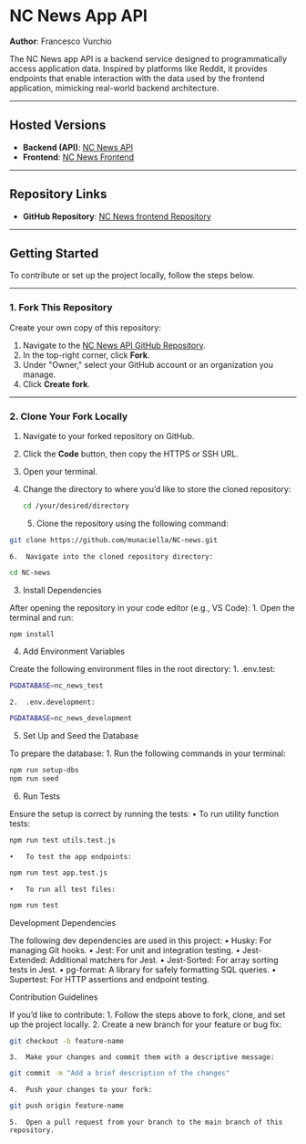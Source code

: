 # NC News App API

**Author**: Francesco Vurchio  

The NC News app API is a backend service designed to programmatically access application data. Inspired by platforms like Reddit, it provides endpoints that enable interaction with the data used by the frontend application, mimicking real-world backend architecture.

---

## Hosted Versions

- **Backend (API)**: [NC News API](https://nc-news-bgp4.onrender.com)  
- **Frontend**: [NC News Frontend](https://munaciella.netlify.app/)  

---

## Repository Links

- **GitHub Repository**: [NC News frontend Repository](https://github.com/munaciella/munaciella_news_therevenge)  

---

## Getting Started

To contribute or set up the project locally, follow the steps below.

---

### 1. Fork This Repository

Create your own copy of this repository:  
1. Navigate to the [NC News API GitHub Repository](https://github.com/munaciella/NC-news).  
2. In the top-right corner, click **Fork**.  
3. Under "Owner," select your GitHub account or an organization you manage.  
4. Click **Create fork**.  

---

### 2. Clone Your Fork Locally

1. Navigate to your forked repository on GitHub.  
2. Click the **Code** button, then copy the HTTPS or SSH URL.  
3. Open your terminal.  
4. Change the directory to where you’d like to store the cloned repository:  

   ```bash
   cd /your/desired/directory
   ```

	5.	Clone the repository using the following command:

```bash
git clone https://github.com/munaciella/NC-news.git
```

	6.	Navigate into the cloned repository directory:

```bash
cd NC-news
```

3. Install Dependencies

After opening the repository in your code editor (e.g., VS Code):
	1.	Open the terminal and run:

```bash
npm install
```

4. Add Environment Variables

Create the following environment files in the root directory:
	1.	.env.test:

```bash
PGDATABASE=nc_news_test
```


	2.	.env.development:

```bash
PGDATABASE=nc_news_development
```

5. Set Up and Seed the Database

To prepare the database:
	1.	Run the following commands in your terminal:

```bash
npm run setup-dbs
npm run seed
```

6. Run Tests

Ensure the setup is correct by running the tests:
	•	To run utility function tests:

```bash
npm run test utils.test.js
```


	•	To test the app endpoints:

```bash
npm run test app.test.js
```


	•	To run all test files:

```bash
npm run test
```

Development Dependencies

The following dev dependencies are used in this project:
	•	Husky: For managing Git hooks.
	•	Jest: For unit and integration testing.
	•	Jest-Extended: Additional matchers for Jest.
	•	Jest-Sorted: For array sorting tests in Jest.
	•	pg-format: A library for safely formatting SQL queries.
	•	Supertest: For HTTP assertions and endpoint testing.

Contribution Guidelines

If you’d like to contribute:
	1.	Follow the steps above to fork, clone, and set up the project locally.
	2.	Create a new branch for your feature or bug fix:

```bash
git checkout -b feature-name
```


	3.	Make your changes and commit them with a descriptive message:

```bash
git commit -m "Add a brief description of the changes"
```


	4.	Push your changes to your fork:

```bash
git push origin feature-name
```


	5.	Open a pull request from your branch to the main branch of this repository.